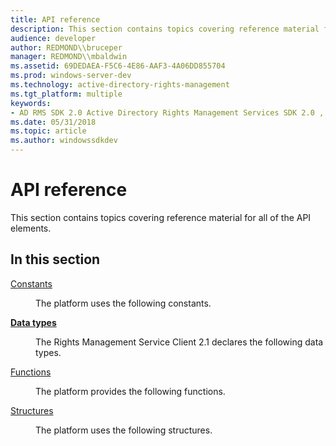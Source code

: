```yaml
---
title: API reference
description: This section contains topics covering reference material for all of the API elements.
audience: developer
author: REDMOND\\bruceper
manager: REDMOND\\mbaldwin
ms.assetid: 69DEDAEA-F5C6-4E86-AAF3-4A06DD855704
ms.prod: windows-server-dev
ms.technology: active-directory-rights-management
ms.tgt_platform: multiple
keywords:
- AD RMS SDK 2.0 Active Directory Rights Management Services SDK 2.0 , reference
ms.date: 05/31/2018
ms.topic: article
ms.author: windowssdkdev
---
```


# API reference

This section contains topics covering reference material for all of the API elements.

## In this section

<dl> <dt>

[Constants](msipc-constants.md)
</dt> <dd>

The platform uses the following constants.

</dd> <dt>

[**Data types**](microsoft-information-protection-and-control-client-data-types.md)
</dt> <dd>

The Rights Management Service Client 2.1 declares the following data types.

</dd> <dt>

[Functions](microsoft-information-protection-and-control-client-functions.md)
</dt> <dd>

The platform provides the following functions.

</dd> <dt>

[Structures](msipc-structures.md)
</dt> <dd>

The platform uses the following structures.

</dd> </dl>

 

 




